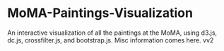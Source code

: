 # MoMA-Paintings-Visualization
An interactive visualization of all the paintings at the MoMA, using d3.js, dc.js, crossfilter.js, and bootstrap.js.
Misc information comes here. vv2
